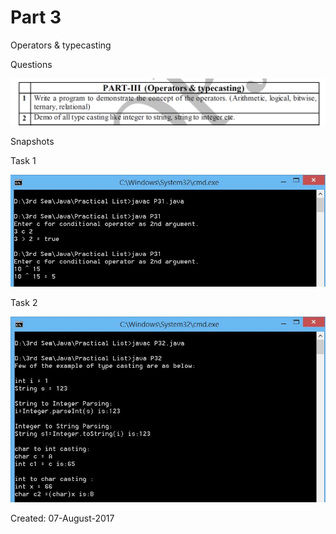 # Part 3

Operators & typecasting

Questions

![Snap 1](https://github.com/Kashyap-Nirmal/Java-Practice/blob/main/Part%203/Screenshot/Screenshot%20(1436).png)

Snapshots

Task 1

![P31](https://github.com/Kashyap-Nirmal/Java-Practice/blob/main/Part%203/Screenshot/P31.jpg)

Task 2

![P32](https://github.com/Kashyap-Nirmal/Java-Practice/blob/main/Part%203/Screenshot/P32.jpg)

Created: 07-August-2017
